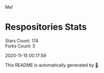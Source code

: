 Me!

# Respositories Stats
Stars Count: 174  
Forks Count: 3

2020-11-15 00:17:59  

This README is automatically generated by [🐰](https://github.com/rnitta/rnitta).

